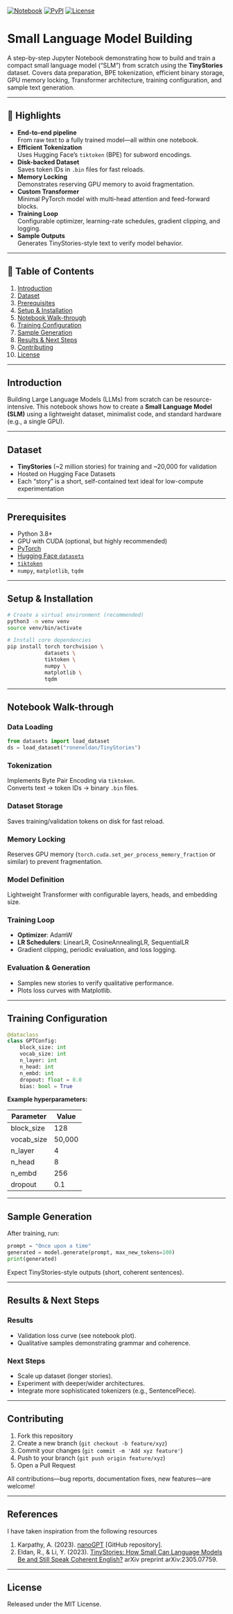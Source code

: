 [![Notebook](https://img.shields.io/badge/jupyter-notebook-orange.svg)](Small_Language_Model_Building.ipynb)
[![PyPI](https://img.shields.io/pypi/v/torch.svg)](https://pypi.org/project/torch/)
[![License](https://img.shields.io/badge/license-MIT-blue.svg)](#license)

# Small Language Model Building

A step-by-step Jupyter Notebook demonstrating how to build and train a compact small language model (“SLM”) from scratch using the **TinyStories** dataset. Covers data preparation, BPE tokenization, efficient binary storage, GPU memory locking, Transformer architecture, training configuration, and sample text generation.

---

## 🚀 Highlights

- **End-to-end pipeline**  
  From raw text to a fully trained model—all within one notebook.
- **Efficient Tokenization**  
  Uses Hugging Face’s `tiktoken` (BPE) for subword encodings.
- **Disk-backed Dataset**  
  Saves token IDs in `.bin` files for fast reloads.
- **Memory Locking**  
  Demonstrates reserving GPU memory to avoid fragmentation.
- **Custom Transformer**  
  Minimal PyTorch model with multi-head attention and feed-forward blocks.
- **Training Loop**  
  Configurable optimizer, learning-rate schedules, gradient clipping, and logging.
- **Sample Outputs**  
  Generates TinyStories-style text to verify model behavior.

---

## 📖 Table of Contents

1. [Introduction](#introduction)  
2. [Dataset](#dataset)  
3. [Prerequisites](#prerequisites)  
4. [Setup & Installation](#setup--installation)  
5. [Notebook Walk-through](#notebook-walk-through)  
6. [Training Configuration](#training-configuration)  
7. [Sample Generation](#sample-generation)  
8. [Results & Next Steps](#results--next-steps)  
9. [Contributing](#contributing)  
10. [License](#license)

---

## Introduction

Building Large Language Models (LLMs) from scratch can be resource-intensive. This notebook shows how to create a **Small Language Model (SLM)** using a lightweight dataset, minimalist code, and standard hardware (e.g., a single GPU).

---

## Dataset

- **TinyStories** (~2 million stories) for training and ~20,000 for validation  
- Hosted on Hugging Face Datasets  
- Each “story” is a short, self-contained text ideal for low-compute experimentation

---

## Prerequisites

- Python 3.8+  
- GPU with CUDA (optional, but highly recommended)  
- [PyTorch](https://pytorch.org/)  
- [Hugging Face `datasets`](https://github.com/huggingface/datasets)  
- [`tiktoken`](https://github.com/openai/tiktoken)  
- `numpy`, `matplotlib`, `tqdm`

---

## Setup & Installation

```bash
# Create a virtual environment (recommended)
python3 -m venv venv
source venv/bin/activate

# Install core dependencies
pip install torch torchvision \
            datasets \
            tiktoken \
            numpy \
            matplotlib \
            tqdm
```

---

## Notebook Walk-through

### Data Loading

```python
from datasets import load_dataset
ds = load_dataset("roneneldan/TinyStories")
```

### Tokenization

Implements Byte Pair Encoding via `tiktoken`.  
Converts text → token IDs → binary `.bin` files.

### Dataset Storage

Saves training/validation tokens on disk for fast reload.

### Memory Locking

Reserves GPU memory (`torch.cuda.set_per_process_memory_fraction` or similar) to prevent fragmentation.

### Model Definition

Lightweight Transformer with configurable layers, heads, and embedding size.

### Training Loop

- **Optimizer**: AdamW  
- **LR Schedulers**: LinearLR, CosineAnnealingLR, SequentialLR  
- Gradient clipping, periodic evaluation, and loss logging.

### Evaluation & Generation

- Samples new stories to verify qualitative performance.  
- Plots loss curves with Matplotlib.

---

## Training Configuration

```python
@dataclass
class GPTConfig:
    block_size: int
    vocab_size: int
    n_layer: int
    n_head: int
    n_embd: int
    dropout: float = 0.0
    bias: bool = True
```

**Example hyperparameters:**

| Parameter  | Value |
|------------|-------|
| block_size | 128   |
| vocab_size | 50,000|
| n_layer    | 4     |
| n_head     | 8     |
| n_embd     | 256   |
| dropout    | 0.1   |

---

## Sample Generation

After training, run:

```python
prompt = "Once upon a time"
generated = model.generate(prompt, max_new_tokens=100)
print(generated)
```

Expect TinyStories-style outputs (short, coherent sentences).

---

## Results & Next Steps

### Results

- Validation loss curve (see notebook plot).  
- Qualitative samples demonstrating grammar and coherence.

### Next Steps

- Scale up dataset (longer stories).  
- Experiment with deeper/wider architectures.  
- Integrate more sophisticated tokenizers (e.g., SentencePiece).

---

## Contributing

1. Fork this repository  
2. Create a new branch (`git checkout -b feature/xyz`)  
3. Commit your changes (`git commit -m 'Add xyz feature'`)  
4. Push to your branch (`git push origin feature/xyz`)  
5. Open a Pull Request  

All contributions—bug reports, documentation fixes, new features—are welcome!

---
## References
I have taken inspiration from the following resources 
1. Karpathy, A. (2023). [nanoGPT](https://github.com/karpathy/nanoGPT) [GitHub repository].  
2. Eldan, R., & Li, Y. (2023). [TinyStories: How Small Can Language Models Be and Still Speak Coherent English?](https://arxiv.org/abs/2305.07759) arXiv preprint arXiv:2305.07759.

---
## License

Released under the MIT License.
